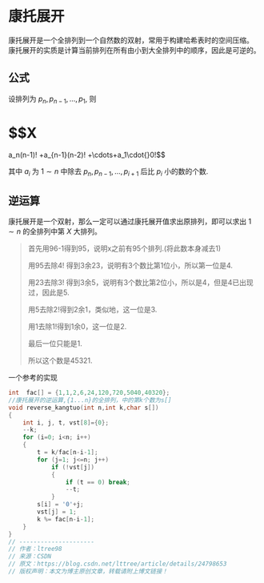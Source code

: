 # 康托展开

康托展开是一个全排列到一个自然数的双射，常用于构建哈希表时的空间压缩。 康托展开的实质是计算当前排列在所有由小到大全排列中的顺序，因此是可逆的。

## 公式

设排列为 $p_n, p_{n-1}, ..., p_1$, 则

$$X
=
a_n(n-1)!
+a_{n-1}(n-2)!
+\cdots+a_1\cdot{}0!$$

其中 $a_i$ 为 $1 \sim n$ 中除去 $p_n, p_{n-1}, ..., p_{i+1}$ 后比 $p_i$ 小的数的个数.

## 逆运算
康托展开是一个双射，那么一定可以通过康托展开值求出原排列，即可以求出 $1\sim{n}$ 的全排列中第 $X$ 大排列。

> 首先用96-1得到95，说明x之前有95个排列.(将此数本身减去1)
> 
> 用95去除4! 得到3余23，说明有3个数比第1位小，所以第一位是4.
> 
> 用23去除3! 得到3余5，说明有3个数比第2位小，所以是4，但是4已出现过，因此是5.
> 
> 用5去除2!得到2余1，类似地，这一位是3.
> 
> 用1去除1!得到1余0，这一位是2.
> 
> 最后一位只能是1.
> 
> 所以这个数是45321.

一个参考的实现
```cpp
int  fac[] = {1,1,2,6,24,120,720,5040,40320};
//康托展开的逆运算,{1...n}的全排列，中的第k个数为s[]
void reverse_kangtuo(int n,int k,char s[])
{
    int i, j, t, vst[8]={0};
    --k;
    for (i=0; i<n; i++)
    {
        t = k/fac[n-i-1];
        for (j=1; j<=n; j++)
            if (!vst[j])
            {
                if (t == 0) break;
                --t;
            }
        s[i] = '0'+j;
        vst[j] = 1;
        k %= fac[n-i-1];
    }
}
// --------------------- 
// 作者：ltree98 
// 来源：CSDN 
// 原文：https://blog.csdn.net/lttree/article/details/24798653 
// 版权声明：本文为博主原创文章，转载请附上博文链接！
```
